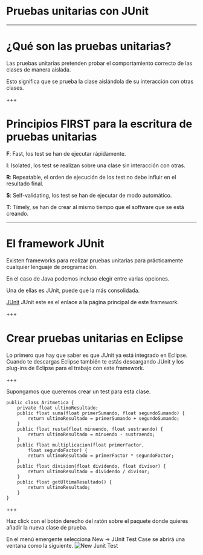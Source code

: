 # Pruebas unitarias con JUnit

---

# ¿Qué son las pruebas unitarias?
Las pruebas unitarias pretenden probar el comportamiento correcto de las clases de manera aislada.

Esto significa que se prueba la clase aislándola de su interacción con otras clases.

+++

# Principios FIRST para la escritura de pruebas unitarias
**F**: Fast, los test se han de ejecutar rápidamente.

**I**: Isolated, los test se realizan sobre una clase sin interacción con otras.

**R**: Repeatable, el orden de ejecución de los test no debe influir en el resultado final.

**S**: Self-validating, los test se han de ejecutar de modo automático.

**T**: Timely, se han de crear al mismo tiempo que el software que se está creando.

---

# El framework JUnit

Existen frameworks para realizar pruebas unitarias para prácticamente cualquier lenguaje de programación.

En el caso de Java podemos incluso elegir entre varias opciones.

Una de ellas es JUnit, puede que la más consolidada.

[JUnit](http://www.junit.org/) JUnit este es el enlace a la página principal de este framework.

+++

# Crear pruebas unitarias en Eclipse

Lo primero que hay que saber es que JUnit ya está integrado en Eclipse. Cuando te descargas Eclipse también te estás descargando JUnit y los plug-ins de Eclipse para el trabajo con este framework.

+++

Supongamos que queremos crear un test para esta clase.

    public class Aritmetica {
        private float ultimoResultado;
        public float suma(float primerSumando, float segundoSumando) {
            return ultimoResultado = primerSumando + segundoSumando;
        }
        public float resta(float minuendo, float sustraendo) {
            return ultimoResultado = minuendo - sustraendo;
        }
        public float multiplicacion(float primerFactor,
            float segundoFactor) {
            return ultimoResultado = primerFactor * segundoFactor;
        }
        public float division(float dividendo, float divisor) {
            return ultimoResultado = dividendo / divisor;
        }
    	public float getUltimaResultado() {
        	return ultimoResultado;
    	}
    }
    
+++

Haz click con el botón derecho del ratón sobre el paquete donde quieres añadir la nueva clase de prueba.

En el menú emergente selecciona New → JUnit Test Case se abrirá una ventana como la siguiente.
![New Junit Test](/home/joadelvia/Descargas/creacionTestCase.png  "New Junit Test")
